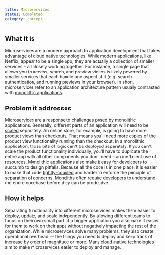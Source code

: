 ```yaml
---
title: Microservices
status: Completed
category: concept
---
```


## What it is

Microservices are a modern approach to application development that takes advantage of cloud native technologies. 
While modern applications, like Netflix, appear to be a single app, 
they are actually a collection of smaller services – all closely working together. 
For instance, a single page that allows you to access, search, and preview videos is likely 
powered by smaller services that each handle one aspect of it 
(e.g. search, authentication, and running previews in your browser). 
In short, microservices refer to an application architecture pattern 
usually contrasted with [monolithic applications](/monolithic_apps/).

## Problem it addresses

Microservices are a response to challenges posed by monolithic applications. 
Generally, different parts of an application will need to be [scaled](/scalability/) separately. 
An online store, for example, is going to have more product views than checkouts. 
That means you'll need more copies of the product view functionality running than the checkout. 
In a monolithic application, those bits of logic can't be deployed separately. 
If you can't scale the product functionality individually, 
you'll have to duplicate the entire app with all other components you don't need – an inefficient use of resources.
Monolithic applications also make it easy for developers to succumb to design pitfalls. 
Because all the code is in one place, it is easier to make that code [tightly-coupled](/tightly_coupled_architectures/) and 
harder to enforce the principle of separation of concerns. 
Monoliths often require developers to understand the entire codebase before they can be productive.

## How it helps

Separating functionality into different microservices makes them easier to deploy, update, and scale independently. 
By allowing different teams to focus on their own small part of a bigger application 
you also make it easier for them to work on their apps without negatively impacting the rest of the organization.
While microservices solve many problems, they also create operational overhead 
— the things you need to deploy and keep track of increase by order of magnitude or more. 
Many [cloud-native technologies](/cloud_native_tech/) aim to make microservices easier to deploy and manage.
